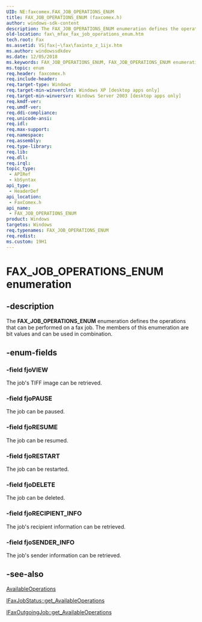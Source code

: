 ```yaml
---
UID: NE:faxcomex.FAX_JOB_OPERATIONS_ENUM
title: FAX_JOB_OPERATIONS_ENUM (faxcomex.h)
author: windows-sdk-content
description: The FAX_JOB_OPERATIONS_ENUM enumeration defines the operations that can be performed on a fax job. The members of this enumeration are bit values and can be used in combination.
old-location: fax\_mfax_fax_job_operations_enum.htm
tech.root: Fax
ms.assetid: VS|fax|~\fax\faxinto_z_1ijx.htm
ms.author: windowssdkdev
ms.date: 12/05/2018
ms.keywords: FAX_JOB_OPERATIONS_ENUM, FAX_JOB_OPERATIONS_ENUM enumeration [Fax Service], _mfax_fax_job_operations_enum, fax._mfax_fax_job_operations_enum, faxcomex/FAX_JOB_OPERATIONS_ENUM, faxcomex/fjoDELETE, faxcomex/fjoPAUSE, faxcomex/fjoRECIPIENT_INFO, faxcomex/fjoRESTART, faxcomex/fjoRESUME, faxcomex/fjoSENDER_INFO, faxcomex/fjoVIEW, fjoDELETE, fjoPAUSE, fjoRECIPIENT_INFO, fjoRESTART, fjoRESUME, fjoSENDER_INFO, fjoVIEW
ms.topic: enum
req.header: faxcomex.h
req.include-header: 
req.target-type: Windows
req.target-min-winverclnt: Windows XP [desktop apps only]
req.target-min-winversvr: Windows Server 2003 [desktop apps only]
req.kmdf-ver: 
req.umdf-ver: 
req.ddi-compliance: 
req.unicode-ansi: 
req.idl: 
req.max-support: 
req.namespace: 
req.assembly: 
req.type-library: 
req.lib: 
req.dll: 
req.irql: 
topic_type:
 - APIRef
 - kbSyntax
api_type:
 - HeaderDef
api_location:
 - FaxComex.h
api_name:
 - FAX_JOB_OPERATIONS_ENUM
product: Windows
targetos: Windows
req.typenames: FAX_JOB_OPERATIONS_ENUM
req.redist: 
ms.custom: 19H1
---
```


# FAX_JOB_OPERATIONS_ENUM enumeration


## -description


The <b>FAX_JOB_OPERATIONS_ENUM</b> enumeration defines the operations that can be performed on a fax job. The members of this enumeration are bit values and can be used in combination.


## -enum-fields




### -field fjoVIEW

The job's TIFF image can be retrieved.


### -field fjoPAUSE

The job can be paused.


### -field fjoRESUME

The job can be resumed.


### -field fjoRESTART

The job can be restarted.


### -field fjoDELETE

The job can be deleted.


### -field fjoRECIPIENT_INFO

The job's recipient information can be retrieved.


### -field fjoSENDER_INFO

The job's sender information can be retrieved.


## -see-also




<a href="https://msdn.microsoft.com/en-us/library/ms684593(v=VS.85).aspx">AvailableOperations</a>



<a href="https://msdn.microsoft.com/en-us/library/ms684920(v=VS.85).aspx">IFaxJobStatus::get_AvailableOperations</a>



<a href="https://msdn.microsoft.com/en-us/library/ms690257(v=VS.85).aspx">IFaxOutgoingJob::get_AvailableOperations</a>
 

 

